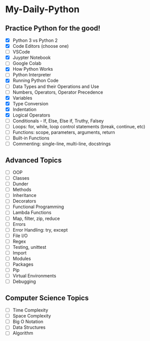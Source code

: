# My-Daily-Python
## Practice Python for the good!
- [x] Python 3 vs Python 2
- [x] Code Editors (choose one)
- [ ] VSCode
- [x] Juypter Notebook
- [ ] Google Colab
- [x] How Python Works
- [ ] Python Interpreter
- [x] Running Python Code
- [ ] Data Types and their Operations and Use
- [ ] Numbers, Operators, Operator Precedence
- [x] Variables
- [x] Type Conversion
- [x] Indentation
- [x] Logical Operators
- [ ] Conditionals - If, Else, Else if, Truthy, Falsey
- [ ] Loops: for, while, loop control statements (break, continue, etc)
- [ ] Functions: scope, parameters, arguments, return
- [ ] Built-in Functions
- [ ] Commenting: single-line, multi-line, docstrings
## Advanced Topics
- [ ] OOP
- [ ] Classes
- [ ] Dunder
- [ ] Methods
- [ ] Inheritance
- [ ] Decorators
- [ ] Functional Programming
- [ ] Lambda Functions
- [ ] Map, filter, zip, reduce
- [ ] Errors
- [ ] Error Handling: try, except
- [ ] File I/O
- [ ] Regex
- [ ] Testing, unittest
- [ ] Import
- [ ] Modules
- [ ] Packages
- [ ] Pip
- [ ] Virtual Environments
- [ ] Debugging
## Computer Science Topics
- [ ] Time Complexity
- [ ] Space Complexity
- [ ] Big O Notation
- [ ] Data Structures
- [ ] Algorithm
